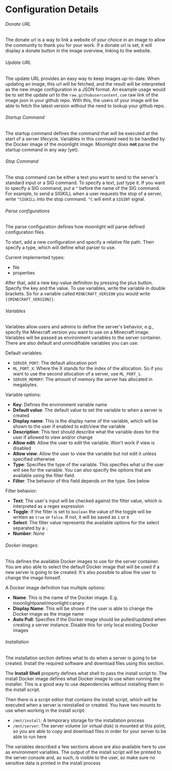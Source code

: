 # Configuration Details

###### Donate URL

The donate url is a way to link a website of your choice in an image to allow the community to thank you for your work. If a donate url is set, it will display a donate button in the image overview, linking to the website.

###### Update URL
The update URL provides an easy way to keep images up-to-date. When updating an image, this url will be fetched, and the result will be interpreted as the new image configuration in a JSON format. An example usage would be to set the update url to the `raw.githubusercontent.com` raw link of the image json in your github repo. With this, the users of your image will be able to fetch the latest version without the need to lookup your github repo.

###### Startup Command
The startup command defines the command that will be executed at the start of a server lifecycle. Variables in this command need to be handled by the Docker image of the moonlight image. Moonlight does **not** parse the startup command in any way (yet).

###### Stop Command
The stop command can be either a text you want to send to the server's standard input or a SIG command. To specify a text, just type it. If you want to specify a SIG command, put a `^` before the name of the SIG command. For example, to send a SIGKILL when a user requests the stop of a server, write `^SIGKILL` into the stop command. `^C` will emit a `SIGINT` signal.

###### Parse configurations
The parse configuration defines how moonlight will parse defined configuration files.

To start, add a new configuration and specify a relative file path. Then specify a type, which will define what parser to use.

Current implemented types:
- file
- properties

After that, add a new key-value definition by pressing the plus button.
Specify the key and the value. To use variables, write the variable in double brackets. So for a variable called `MINECRAFT_VERSION` you would write `{{MINECRAFT_VERSION}}`.

###### Variables

Variables allow users and admins to define the server's behavior, e.g., specify the Minecraft version you want to use on a Minecraft image.
Variables will be passed as environment variables to the server container. There are also default and unmodifiable variables you can use.

Default variables:
- `SERVER_PORT`: The default allocation port
- `ML_PORT_X`: Where the X stands for the index of the allocation. So if you want to use the second allocation of a server, use `ML_PORT_1`.
- `SERVER_MEMORY`: The amount of memory the server has allocated in megabytes.

Variable options:
- **Key**: Defines the environment variable name
- **Default value**: The default value to set the variable to when a server is created
- **Display name**: This is the display name of the variable, which will be shown to the user if enabled to edit/view the variable
- **Description**: This text should describe what the variable does for the user if allowed to view and/or change
- **Allow edit**: Allow the user to edit the variable. Won't work if view is disabled
- **Allow view**: Allow the user to view the variable but not edit it unless specified otherwise
- **Type**: Specifies the type of the variable. This specifies what ui the user will see for the variable. You can also specify the options that are available using the filter field.
- **Filter**: The behavior of this field depends on the type. See below

Filter behavior:
- **Text**: The user's input will be checked against the filter value, which is interpreted as a regex expression
- **Toggle**: If the filter is set to `boolean` the value of the toggle will be written as `true` or `false`. If not, it will be saved as `1` or `0`
- **Select**: The filter value represents the available options for the select separated by a `;`
- **Number**: *None*

###### Docker images:
This defines the available Docker images to use for the server container. You are also able to select the default Docker image that will be used if a new server is going to be created. It's also possible to allow the user to change the image himself.

A Docker image definition has multiple options:
- **Name**: This is the name of the Docker image. E.g. moonlightpanel/moonlight:canary
- **Display Name**: This will be shown if the user is able to change the Docker image as the image name
- **Auto Pull**: Specifies if the Docker image should be pulled/updated when creating a server instance. Disable this for only local existing Docker images


###### Installation

The installation section defines what to do when a server is going to be created. Install the required software and download files using this section.

The **Install Shell** property defines what shell to pass the install script to. The install Docker image defines what Docker image to use when running the installer. This is a good way to use dependencies without installing them in the install script.

Then there is a script editor that contains the install script, which will be executed when a server is reinstalled or created. You have two mounts to use when working in the install script:
- `/mnt/install`: A temporary storage for the installation process
- `/mnt/server`: The server volume (or virtual disk) is mounted at this point, so you are able to copy and download files in order for your server to be able to run here

The variables described a few sections above are also available here to use as environment variables. The output of the install script will be printed to the server console and, as such, is visible to the user, so make sure no sensitive data is printed in the install process